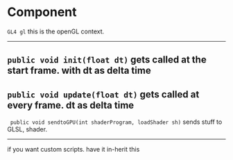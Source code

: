 # Component


``GL4 gl`` this is the openGL context.

---

``public void init(float dt)``
gets called at the start frame. with dt as delta time
---
`` public void update(float dt) ``
gets called at every frame. dt as delta time
----
`` public void sendtoGPU(int shaderProgram, loadShader sh)``  sends stuff to GLSL, 
shader. 

---
if you want custom scripts. have it in-herit this

